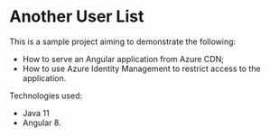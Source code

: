 # Another User List
This is a sample project aiming to demonstrate the following:
* How to serve an Angular application from Azure CDN;
* How to use Azure Identity Management to restrict access to the application.

Technologies used:
* Java 11
* Angular 8.
